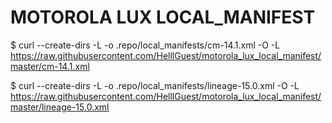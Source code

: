 MOTOROLA LUX LOCAL_MANIFEST
===========================

$ curl --create-dirs -L -o .repo/local_manifests/cm-14.1.xml -O -L https://raw.githubusercontent.com/HelllGuest/motorola_lux_local_manifest/master/cm-14.1.xml

$ curl --create-dirs -L -o .repo/local_manifests/lineage-15.0.xml -O -L https://raw.githubusercontent.com/HelllGuest/motorola_lux_local_manifest/master/lineage-15.0.xml
